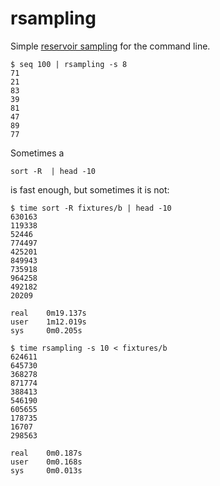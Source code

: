 # rsampling

Simple [reservoir
sampling](https://en.wikipedia.org/wiki/Reservoir_sampling#Algorithm_R) for the
command line.

```
$ seq 100 | rsampling -s 8
71
21
83
39
81
47
89
77
```

Sometimes a

```
sort -R  | head -10
```

is fast enough, but sometimes it is not:

```
$ time sort -R fixtures/b | head -10
630163
119338
52446
774497
425201
849943
735918
964258
492182
20209

real    0m19.137s
user    1m12.019s
sys     0m0.205s

$ time rsampling -s 10 < fixtures/b
624611
645730
368278
871774
388413
546190
605655
178735
16707
298563

real    0m0.187s
user    0m0.168s
sys     0m0.013s
```
